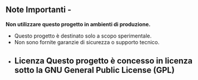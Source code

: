 ## Note Importanti - 
**Non utilizzare questo progetto in ambienti di produzione.** 
- Questo progetto è destinato solo a scopo sperimentale.
- Non sono fornite garanzie di sicurezza o supporto tecnico.
- ## Licenza Questo progetto è concesso in licenza sotto la GNU General Public License (GPL) 

